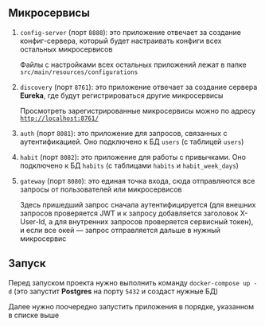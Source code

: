 ## Микросервисы

1. `config-server` (порт `8888`): это приложение отвечает за создание конфиг-сервера, который будет настраивать конфиги всех остальных микросервисов

   Файлы с настройками всех остальных приложений лежат в папке `src/main/resources/configurations`

2. `discovery` (порт `8761`): это приложение отвечает за создание сервера **Eureka**, где будут регистрироваться другие микросервисы

   Просмотреть зарегистрированные микросервисы можно по адресу [`http://localhost:8761/`](http://localhost:8761/)

3. `auth` (порт `8081`): это приложение для запросов, связанных с аутентификацией. Оно подключено к БД `users` (с таблицей `users`)

4. `habit` (порт `8082`): это приложение для работы с привычками. Оно подключено к БД `habits` (с таблицами `habits` и `habit_week_days`)

5. `gateway` (порт `8080`): это единая точка входа, сюда отправляются все запросы от пользователей или микросервисов

   Здесь пришедший запрос сначала аутентифицируется (для внешних запросов проверяется JWT и к запросу добавляется заголовок X-User-Id, а для внутренних запросов проверяется сервисный токен), и если все окей — запрос отправляется дальше в нужный микросервис

## Запуск

Перед запуском проекта нужно выполнить команду `docker-compose up -d` (это запустит **Postgres** на порту `5432` и создаст нужные БД)

Далее нужно поочередно запустить приложения в порядке, указанном в списке выше
